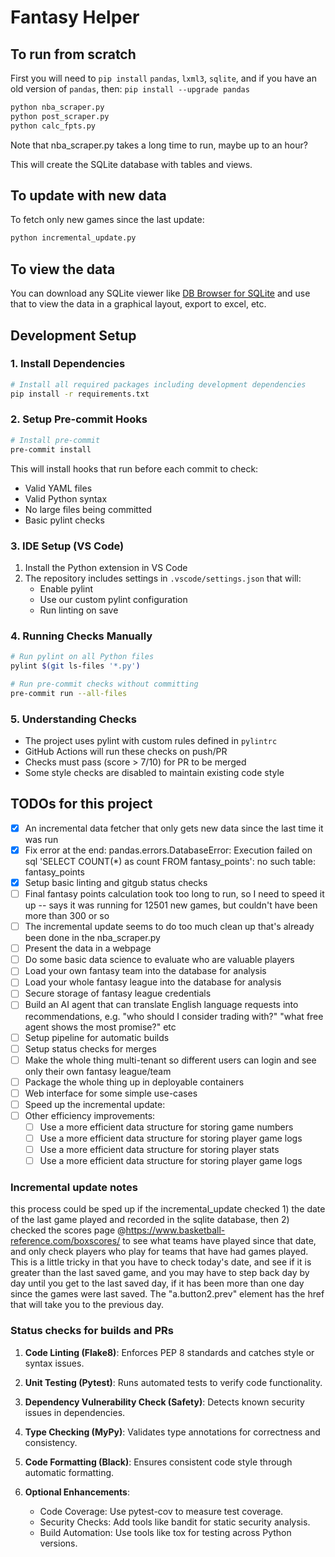 # Fantasy Helper

## To run from scratch

First you will need to `pip install` `pandas`, `lxml3`, `sqlite`, and if you have an old version of `pandas`, then: `pip install --upgrade pandas`

```bash
python nba_scraper.py
python post_scraper.py
python calc_fpts.py
```

Note that nba_scraper.py takes a long time to run, maybe up to an hour?

This will create the SQLite database with tables and views.

## To update with new data

To fetch only new games since the last update:

```bash
python incremental_update.py
```

## To view the data

You can download any SQLite viewer like [DB Browser for SQLite](https://sqlitebrowser.org/dl/) and use that to view the data in a graphical layout, export to excel, etc.

## Development Setup

### 1. Install Dependencies
```bash
# Install all required packages including development dependencies
pip install -r requirements.txt
```

### 2. Setup Pre-commit Hooks
```bash
# Install pre-commit
pre-commit install
```

This will install hooks that run before each commit to check:
- Valid YAML files
- Valid Python syntax
- No large files being committed
- Basic pylint checks

### 3. IDE Setup (VS Code)
1. Install the Python extension in VS Code
2. The repository includes settings in `.vscode/settings.json` that will:
    - Enable pylint
    - Use our custom pylint configuration
    - Run linting on save

### 4. Running Checks Manually
```bash
# Run pylint on all Python files
pylint $(git ls-files '*.py')

# Run pre-commit checks without committing
pre-commit run --all-files
```

### 5. Understanding Checks
- The project uses pylint with custom rules defined in `pylintrc`
- GitHub Actions will run these checks on push/PR
- Checks must pass (score > 7/10) for PR to be merged
- Some style checks are disabled to maintain existing code style

## TODOs for this project

- [x] An incremental data fetcher that only gets new data since the last time it was run
- [x] Fix error at the end: pandas.errors.DatabaseError: Execution failed on sql 'SELECT COUNT(*) as count FROM fantasy_points': no such table: fantasy_points
- [X] Setup basic linting and gitgub status checks
- [ ] Final fantasy points calculation took too long to run, so I need to speed it up -- says it was running for 12501 new games, but couldn't have been more than 300 or so
- [ ] The incremental update seems to do too much clean up that's already been done in the nba_scraper.py
- [ ] Present the data in a webpage
- [ ] Do some basic data science to evaluate who are valuable players
- [ ] Load your own fantasy team into the database for analysis
- [ ] Load your whole fantasy league into the database for analysis
- [ ] Secure storage of fantasy league credentials
- [ ] Build an AI agent that can translate English language requests into recommendations, e.g. "who should I consider trading with?" "what free agent shows the most promise?" etc
- [ ] Setup pipeline for automatic builds
- [ ] Setup status checks for merges
- [ ] Make the whole thing multi-tenant so different users can login and see only their own fantasy league/team
- [ ] Package the whole thing up in deployable containers
- [ ] Web interface for some simple use-cases
- [ ] Speed up the incremental update:
- [ ] Other efficiency improvements:
  - [ ] Use a more efficient data structure for storing game numbers
  - [ ] Use a more efficient data structure for storing player game logs
  - [ ] Use a more efficient data structure for storing player stats
  - [ ] Use a more efficient data structure for storing player game logs

### Incremental update notes

this process could be sped up if the incremental_update checked 1) the date of the last game played and recorded in the sqlite database, then 2) checked the scores page @https://www.basketball-reference.com/boxscores/  to see what teams have played since that date, and only check players who play for teams that have had games played.  This is a little tricky in that you have to check today's date, and see if it is greater than the last saved game, and you may have to step back day by day until you get to the last saved day, if it has been more than one day since the games were last saved.  The "a.button2.prev" element has the href that will take you to the previous day.

### Status checks for builds and PRs

1. **Code Linting (Flake8)**: Enforces PEP 8 standards and catches style or syntax issues.
2. **Unit Testing (Pytest)**: Runs automated tests to verify code functionality.
3. **Dependency Vulnerability Check (Safety)**: Detects known security issues in dependencies.
4. **Type Checking (MyPy)**: Validates type annotations for correctness and consistency.
5. **Code Formatting (Black)**: Ensures consistent code style through automatic formatting.
6. **Optional Enhancements**:

   - Code Coverage: Use pytest-cov to measure test coverage.
   - Security Checks: Add tools like bandit for static security analysis.
   - Build Automation: Use tools like tox for testing across Python versions.
